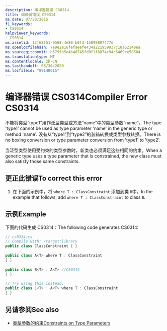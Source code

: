 ```yaml
---
description: 编译器错误 CS0314
title: 编译器错误 CS0314
ms.date: 07/20/2015
f1_keywords:
- CS0314
helpviewer_keywords:
- CS0314
ms.assetid: 12f68f51-0568-4e80-b0fd-15899807477d
ms.openlocfilehash: 7e9e2e16fefaeefe434a221959937c18a52149ea
ms.sourcegitcommit: d579fb5e4b46745fd0f1f8874c94c6469ce58604
ms.translationtype: MT
ms.contentlocale: zh-CN
ms.lasthandoff: 08/30/2020
ms.locfileid: "89140615"
---
```

# <a name="compiler-error-cs0314"></a><span data-ttu-id="bc3ac-103">编译器错误 CS0314</span><span class="sxs-lookup"><span data-stu-id="bc3ac-103">Compiler Error CS0314</span></span>
<span data-ttu-id="bc3ac-104">不能将类型“type1”用作泛型类型或方法“name”中的类型参数“name”。</span><span class="sxs-lookup"><span data-stu-id="bc3ac-104">The type 'type1' cannot be used as type parameter 'name' in the generic type or method 'name'.</span></span> <span data-ttu-id="bc3ac-105">没有从“type1”到“type2”的装箱转换或类型参数转换。</span><span class="sxs-lookup"><span data-stu-id="bc3ac-105">There is no boxing conversion or type parameter conversion from 'type1' to 'type2'.</span></span>  
  
 <span data-ttu-id="bc3ac-106">当泛型类型使用受约束的类型参数时，新类也必须满足这些相同的约束。</span><span class="sxs-lookup"><span data-stu-id="bc3ac-106">When a generic type uses a type parameter that is constrained, the new class must also satisfy those same constraints.</span></span>  
  
## <a name="to-correct-this-error"></a><span data-ttu-id="bc3ac-107">更正此错误</span><span class="sxs-lookup"><span data-stu-id="bc3ac-107">To correct this error</span></span>  
  
1. <span data-ttu-id="bc3ac-108">在下面的示例中，将 `where T : ClassConstraint` 添加到类 `B`中。</span><span class="sxs-lookup"><span data-stu-id="bc3ac-108">In the example that follows, add `where T : ClassConstraint` to class `B`.</span></span>  
  
## <a name="example"></a><span data-ttu-id="bc3ac-109">示例</span><span class="sxs-lookup"><span data-stu-id="bc3ac-109">Example</span></span>  
 <span data-ttu-id="bc3ac-110">下面的代码生成 CS0314：</span><span class="sxs-lookup"><span data-stu-id="bc3ac-110">The following code generates CS0314:</span></span>  
  
```csharp  
// cs0314.cs  
// Compile with: /target:library  
public class ClassConstraint { }  
  
public class A<T> where T : ClassConstraint  
{ }  
  
public class B<T> : A<T> //CS0314  
{ }  
  
// Try using this instead.  
public class C<T> : A<T> where T : ClassConstraint  
{ }  
```  
  
## <a name="see-also"></a><span data-ttu-id="bc3ac-111">另请参阅</span><span class="sxs-lookup"><span data-stu-id="bc3ac-111">See also</span></span>

- [<span data-ttu-id="bc3ac-112">类型参数的约束</span><span class="sxs-lookup"><span data-stu-id="bc3ac-112">Constraints on Type Parameters</span></span>](../programming-guide/generics/constraints-on-type-parameters.md)
